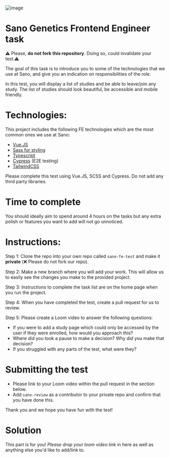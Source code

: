 ![image](https://user-images.githubusercontent.com/13378850/176657886-e99a1dff-afcf-431f-a093-757cddba0d15.png)

# Sano Genetics Frontend Engineer task

⚠️ Please, **do not fork this repository**. Doing so, could invalidate your test.⚠️

The goal of this task is to introduce you to some of the technologies that we use at Sano, and give you an indication on responsibilities of the role.

In this test, you will display a list of studies and be able to leave/join any study. The list of studies should look beautiful, be accessible and mobile friendly.

# Technologies:
This project includes the following FE technologies which are the most common ones we use at Sano:
- <a href="https://vuejs.org/guide/introduction.html" target="_blank">Vue.JS</a>
- <a href="https://sass-lang.com/" target="_blank">Sass for styling</a>
- <a href="https://www.typescriptlang.org/" target="_blank">Typescript</a>
- <a href="https://www.cypress.io/" target="_blank">Cypress</a> (E2E testing)
- <a href="https://tailwindcss.com/" target="_blank">TailwindCSS</a>

Please complete this test using Vue.JS, SCSS and Cypress. Do not add any third party libraries.

# Time to complete
You should ideally aim to spend around 4 hours on the tasks but any extra polish or features you want to add will not go unnoticed.

# Instructions:
Step 1: Clone the repo into your own repo called `sano-fe-test` and make it <b>private</b> (❌ Please do not fork our repo).

Step 2: Make a new branch where you will add your work. This will allow us to easily see the changes you make to the provided project.

Step 3: Instructions to complete the task list are on the home page when you run the project.

Step 4: When you have completed the test, create a pull request for us to review.

Step 5: Please create a Loom video to answer the following questions:
-  If you were to add a study page which could only be accessed by the user if they were enrolled, how would you approach this?
-  Where did you took a pause to make a decision? Why did you make that decision?
-  If you struggled with any parts of the test, what were they?

# Submitting the test

- Please link to your Loom video within the pull request in the section below.
- Add `sano-review` as a contributor to your private repo and confirm that you have done this.

Thank you and we hope you have fun with the test!

# Solution

This part is for you! <em>Please drop your loom video link</em> in here as well as anything else you'd like to add/link to.
